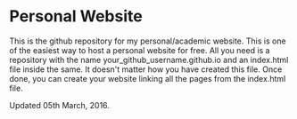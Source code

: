 Personal Website
================

This is the github repository for my personal/academic website. This is one of the easiest way to host a personal website for free. All you need is a repository with the name your_github_username.github.io and an index.html file inside the same. It doesn't matter how you have created this file. Once done, you can create your website linking all the pages from the index.html file.

Updated 05th March, 2016.
